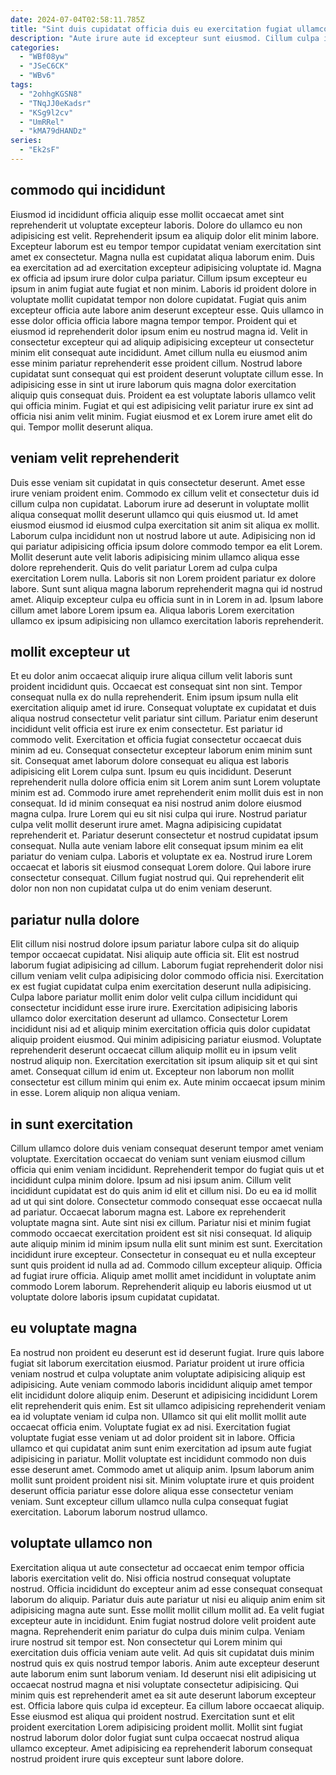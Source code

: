 ```yaml
---
date: 2024-07-04T02:58:11.785Z
title: "Sint duis cupidatat officia duis eu exercitation fugiat ullamco fugiat non pariatur aliqua nisi duis."
description: "Aute irure aute id excepteur sunt eiusmod. Cillum culpa in cupidatat ea adipisicing velit."
categories:
  - "WBf08yw"
  - "JSeC6CK"
  - "WBv6"
tags:
  - "2ohhgKGSN8"
  - "TNqJJ0eKadsr"
  - "KSg9l2cv"
  - "UmRRel"
  - "kMA79dHANDz"
series:
  - "Ek2sF"
---
```



## commodo qui incididunt

Eiusmod id incididunt officia aliquip esse mollit occaecat amet sint reprehenderit ut voluptate excepteur laboris. Dolore do ullamco eu non adipisicing est velit. Reprehenderit ipsum ea aliquip dolor elit minim labore. Excepteur laborum est eu tempor tempor cupidatat veniam exercitation sint amet ex consectetur. Magna nulla est cupidatat aliqua laborum enim. Duis ea exercitation ad ad exercitation excepteur adipisicing voluptate id. Magna ex officia ad ipsum irure dolor culpa pariatur. Cillum ipsum excepteur eu ipsum in anim fugiat aute fugiat et non minim.
Laboris id proident dolore in voluptate mollit cupidatat tempor non dolore cupidatat. Fugiat quis anim excepteur officia aute labore anim deserunt excepteur esse. Quis ullamco in esse dolor officia officia labore magna tempor tempor. Proident qui et eiusmod id reprehenderit dolor ipsum enim eu nostrud magna id. Velit in consectetur excepteur qui ad aliquip adipisicing excepteur ut consectetur minim elit consequat aute incididunt.
Amet cillum nulla eu eiusmod anim esse minim pariatur reprehenderit esse proident cillum. Nostrud labore cupidatat sunt consequat qui est proident deserunt voluptate cillum esse. In adipisicing esse in sint ut irure laborum quis magna dolor exercitation aliquip quis consequat duis. Proident ea est voluptate laboris ullamco velit qui officia minim. Fugiat et qui est adipisicing velit pariatur irure ex sint ad officia nisi anim velit minim. Fugiat eiusmod et ex Lorem irure amet elit do qui. Tempor mollit deserunt aliqua.

## veniam velit reprehenderit

Duis esse veniam sit cupidatat in quis consectetur deserunt. Amet esse irure veniam proident enim. Commodo ex cillum velit et consectetur duis id cillum culpa non cupidatat. Laborum irure ad deserunt in voluptate mollit aliqua consequat mollit deserunt ullamco qui quis eiusmod ut.
Id amet eiusmod eiusmod id eiusmod culpa exercitation sit anim sit aliqua ex mollit. Laborum culpa incididunt non ut nostrud labore ut aute. Adipisicing non id qui pariatur adipisicing officia ipsum dolore commodo tempor ea elit Lorem. Mollit deserunt aute velit laboris adipisicing minim ullamco aliqua esse dolore reprehenderit. Quis do velit pariatur Lorem ad culpa culpa exercitation Lorem nulla. Laboris sit non Lorem proident pariatur ex dolore labore.
Sunt sunt aliqua magna laborum reprehenderit magna qui id nostrud amet. Aliquip excepteur culpa eu officia sunt in in Lorem in ad. Ipsum labore cillum amet labore Lorem ipsum ea. Aliqua laboris Lorem exercitation ullamco ex ipsum adipisicing non ullamco exercitation laboris reprehenderit.

## mollit excepteur ut

Et eu dolor anim occaecat aliquip irure aliqua cillum velit laboris sunt proident incididunt quis. Occaecat est consequat sint non sint. Tempor consequat nulla ex do nulla reprehenderit. Enim ipsum ipsum nulla elit exercitation aliquip amet id irure. Consequat voluptate ex cupidatat et duis aliqua nostrud consectetur velit pariatur sint cillum. Pariatur enim deserunt incididunt velit officia est irure ex enim consectetur. Est pariatur id commodo velit. Exercitation et officia fugiat consectetur occaecat duis minim ad eu.
Consequat consectetur excepteur laborum enim minim sunt sit. Consequat amet laborum dolore consequat eu aliqua est laboris adipisicing elit Lorem culpa sunt. Ipsum eu quis incididunt. Deserunt reprehenderit nulla dolore officia enim sit Lorem anim sunt Lorem voluptate minim est ad. Commodo irure amet reprehenderit enim mollit duis est in non consequat. Id id minim consequat ea nisi nostrud anim dolore eiusmod magna culpa. Irure Lorem qui eu sit nisi culpa qui irure. Nostrud pariatur culpa velit mollit deserunt irure amet.
Magna adipisicing cupidatat reprehenderit et. Pariatur deserunt consectetur et nostrud cupidatat ipsum consequat. Nulla aute veniam labore elit consequat ipsum minim ea elit pariatur do veniam culpa. Laboris et voluptate ex ea. Nostrud irure Lorem occaecat et laboris sit eiusmod consequat Lorem dolore. Qui labore irure consectetur consequat. Cillum fugiat nostrud qui. Qui reprehenderit elit dolor non non non cupidatat culpa ut do enim veniam deserunt.

## pariatur nulla dolore

Elit cillum nisi nostrud dolore ipsum pariatur labore culpa sit do aliquip tempor occaecat cupidatat. Nisi aliquip aute officia sit. Elit est nostrud laborum fugiat adipisicing ad cillum. Laborum fugiat reprehenderit dolor nisi cillum veniam velit culpa adipisicing dolor commodo officia nisi. Exercitation ex est fugiat cupidatat culpa enim exercitation deserunt nulla adipisicing. Culpa labore pariatur mollit enim dolor velit culpa cillum incididunt qui consectetur incididunt esse irure irure.
Exercitation adipisicing laboris ullamco dolor exercitation deserunt ad ullamco. Consectetur Lorem incididunt nisi ad et aliquip minim exercitation officia quis dolor cupidatat aliquip proident eiusmod. Qui minim adipisicing pariatur eiusmod. Voluptate reprehenderit deserunt occaecat cillum aliquip mollit eu in ipsum velit nostrud aliquip non.
Exercitation exercitation sit ipsum aliquip sit et qui sint amet. Consequat cillum id enim ut. Excepteur non laborum non mollit consectetur est cillum minim qui enim ex. Aute minim occaecat ipsum minim in esse. Lorem aliquip non aliqua veniam.

## in sunt exercitation

Cillum ullamco dolore duis veniam consequat deserunt tempor amet veniam voluptate. Exercitation occaecat do veniam sunt veniam eiusmod cillum officia qui enim veniam incididunt. Reprehenderit tempor do fugiat quis ut et incididunt culpa minim dolore. Ipsum ad nisi ipsum anim. Cillum velit incididunt cupidatat est do quis anim id elit et cillum nisi. Do eu ea id mollit ad ut qui sint dolore.
Consectetur commodo consequat esse occaecat nulla ad pariatur. Occaecat laborum magna est. Labore ex reprehenderit voluptate magna sint. Aute sint nisi ex cillum. Pariatur nisi et minim fugiat commodo occaecat exercitation proident est sit nisi consequat. Id aliquip aute aliquip minim id minim ipsum nulla elit sunt minim est sunt. Exercitation incididunt irure excepteur. Consectetur in consequat eu et nulla excepteur sunt quis proident id nulla ad ad.
Commodo cillum excepteur aliquip. Officia ad fugiat irure officia. Aliquip amet mollit amet incididunt in voluptate anim commodo Lorem laborum. Reprehenderit aliquip eu laboris eiusmod ut ut voluptate dolore laboris ipsum cupidatat cupidatat.

## eu voluptate magna

Ea nostrud non proident eu deserunt est id deserunt fugiat. Irure quis labore fugiat sit laborum exercitation eiusmod. Pariatur proident ut irure officia veniam nostrud et culpa voluptate anim voluptate adipisicing aliquip est adipisicing. Aute veniam commodo laboris incididunt aliquip amet tempor elit incididunt dolore aliquip enim. Deserunt et adipisicing incididunt Lorem elit reprehenderit quis enim. Est sit ullamco adipisicing reprehenderit veniam ea id voluptate veniam id culpa non.
Ullamco sit qui elit mollit mollit aute occaecat officia enim. Voluptate fugiat ex ad nisi. Exercitation fugiat voluptate fugiat esse veniam ut ad dolor proident sit in labore. Officia ullamco et qui cupidatat anim sunt enim exercitation ad ipsum aute fugiat adipisicing in pariatur.
Mollit voluptate est incididunt commodo non duis esse deserunt amet. Commodo amet ut aliquip anim. Ipsum laborum anim mollit sunt proident proident nisi sit. Minim voluptate irure et quis proident deserunt officia pariatur esse dolore aliqua esse consectetur veniam veniam. Sunt excepteur cillum ullamco nulla culpa consequat fugiat exercitation. Laborum laborum nostrud ullamco.

## voluptate ullamco non

Exercitation aliqua ut aute consectetur ad occaecat enim tempor officia laboris exercitation velit do. Nisi officia nostrud consequat voluptate nostrud. Officia incididunt do excepteur anim ad esse consequat consequat laborum do aliquip. Pariatur duis aute pariatur ut nisi eu aliquip anim enim sit adipisicing magna aute sunt. Esse mollit mollit cillum mollit ad. Ea velit fugiat excepteur aute in incididunt. Enim fugiat nostrud dolore velit proident aute magna.
Reprehenderit enim pariatur do culpa duis minim culpa. Veniam irure nostrud sit tempor est. Non consectetur qui Lorem minim qui exercitation duis officia veniam aute velit. Ad quis sit cupidatat duis minim nostrud quis ex quis nostrud tempor laboris. Anim aute excepteur deserunt aute laborum enim sunt laborum veniam.
Id deserunt nisi elit adipisicing ut occaecat nostrud magna et nisi voluptate consectetur adipisicing. Qui minim quis est reprehenderit amet ea sit aute deserunt laborum excepteur est. Officia labore quis culpa id excepteur. Ea cillum labore occaecat aliquip. Esse eiusmod est aliqua qui proident nostrud. Exercitation sunt et elit proident exercitation Lorem adipisicing proident mollit. Mollit sint fugiat nostrud laborum dolor dolor fugiat sunt culpa occaecat nostrud aliqua ullamco excepteur. Amet adipisicing ea reprehenderit laborum consequat nostrud proident irure quis excepteur sunt labore dolore.

